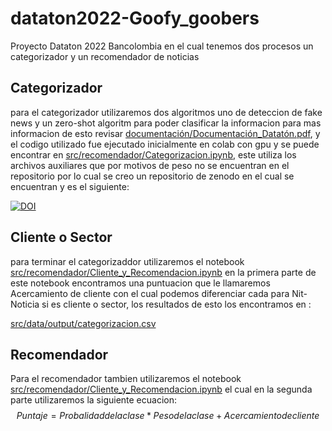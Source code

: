 # dataton2022-Goofy_goobers
 Proyecto Dataton 2022 Bancolombia en el cual tenemos dos procesos un categorizador y un recomendador de noticias
 
## Categorizador
para el categorizador utilizaremos dos algoritmos uno de deteccion de fake news y un zero-shot algoritm para poder clasificar la informacion para mas informacion de esto revisar [documentación/Documentación_Datatón.pdf][DocDat], y el codigo utilizado fue ejecutado inicialmente en colab con gpu y se puede encontrar en [src/recomendador/Categorizacion.ipynb][CatCod], este utiliza los archivos auxiliares que por motivos de peso no se encuentran en el repositorio por lo cual se creo un repositorio de zenodo en el cual se encuentran y es el siguiente:

[![DOI](https://zenodo.org/badge/DOI/10.5281/zenodo.7317351.svg)](https://doi.org/10.5281/zenodo.7317351)

## Cliente o Sector
para terminar el categorizaddor utilizaremos el notebook [src/recomendador/Cliente_y_Recomendacion.ipynb][RecCod] en la primera parte de este notebook encontramos una puntuacion que le llamaremos Acercamiento de cliente con el cual podemos diferenciar cada para Nit-Noticia si es cliente o sector, los resultados de esto los encontramos en :
 
 [src/data/output/categorizacion.csv][CatRes]

## Recomendador
Para el recomendador tambien utilizaremos el notebook [src/recomendador/Cliente_y_Recomendacion.ipynb][RecCod] el cual en la segunda parte utilizaremos la siguiente ecuacion:
$$Puntaje = Probalidad de la clase * Peso de la clase + Acercamiento de cliente$$

  



   [DocDat]: <https://github.com/TheGoofyGoobersTeam/dataton2022-Goofy_goobers/blob/main/documentaci%C3%B3n/Documentaci%C3%B3n_Datat%C3%B3n.pdf>
   [CatCod]: <https://github.com/TheGoofyGoobersTeam/dataton2022-Goofy_goobers/blob/main/src/recomendador/Categorizacion.ipynb>
   [CatRes]: <https://github.com/TheGoofyGoobersTeam/dataton2022-Goofy_goobers/blob/main/src/data/output/categorizacion.csv>
   [RecCod]: <https://github.com/TheGoofyGoobersTeam/dataton2022-Goofy_goobers/blob/main/src/recomendador/Cliente_y_Recomendacion.ipynb>
